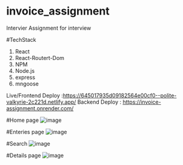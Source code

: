 # invoice_assignment
Intervier Assignment for interview 

#TechStack
1. React
2. React-Routert-Dom
3. NPM
4. Node.js
5. express
6. mngoose

Live/Frontend Deploy :https://645017935d09182564e00cf0--polite-valkyrie-2c221d.netlify.app/
Backend Deploy :  https://invoice-assignment.onrender.com/

#Home page
![image](https://user-images.githubusercontent.com/103635167/235519665-2bc5a3e2-323f-418a-8523-eb952d07673e.png)

#Enteries page
![image](https://user-images.githubusercontent.com/103635167/235519803-e583086c-ba82-4026-86ee-755ae5d2544c.png)


#Search 
![image](https://user-images.githubusercontent.com/103635167/235519896-376ed9d3-a286-4e21-8168-ea885def3625.png)


#Details page
![image](https://user-images.githubusercontent.com/103635167/235519991-46676e6d-1147-462a-90b2-1fb96c6294fa.png)
